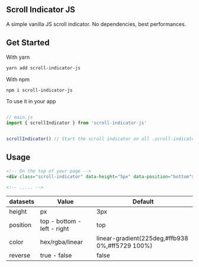 ## Scroll Indicator JS
A simple vanilla JS scroll indicator. No dependencies, best performances.

## Get Started
With yarn

```sh
yarn add scroll-indicator-js
```
With npm
```sh
npm i scroll-indicator-js
```

To use it in your app

```javascript

// main.js
import { scrollIndicator } from 'scroll-indicator-js'


scrollIndicator() // Start the scroll indicator on all .scroll-indicator classes
```


## Usage
```html
<!-- On the top of your page -->
<div class="scroll-indicator" data-height="5px" data-position="bottom"></div>

<!-- ..... -->
```

datasets | Value | Default
----- | ----- | -------
height  | px | 3px
position  | top - bottom - left - right | top
color | hex/rgba/linear | linear-gradient(225deg,#ffb938 0%,#ff5729 100%)
reverse | true - false | false

